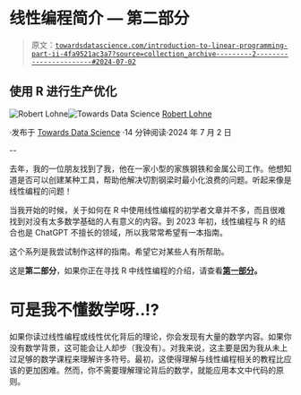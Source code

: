 # 线性编程简介 — 第二部分

> 原文：[`towardsdatascience.com/introduction-to-linear-programming-part-ii-4fa9521ac3a7?source=collection_archive---------2-----------------------#2024-07-02`](https://towardsdatascience.com/introduction-to-linear-programming-part-ii-4fa9521ac3a7?source=collection_archive---------2-----------------------#2024-07-02)

## 使用 R 进行生产优化

[](https://medium.com/@rlohne?source=post_page---byline--4fa9521ac3a7--------------------------------)![Robert Lohne](https://medium.com/@rlohne?source=post_page---byline--4fa9521ac3a7--------------------------------)[](https://towardsdatascience.com/?source=post_page---byline--4fa9521ac3a7--------------------------------)![Towards Data Science](https://towardsdatascience.com/?source=post_page---byline--4fa9521ac3a7--------------------------------) [Robert Lohne](https://medium.com/@rlohne?source=post_page---byline--4fa9521ac3a7--------------------------------)

·发布于 [Towards Data Science](https://towardsdatascience.com/?source=post_page---byline--4fa9521ac3a7--------------------------------) ·14 分钟阅读·2024 年 7 月 2 日

--

去年，我的一位朋友找到了我，他在一家小型的家族钢铁和金属公司工作。他想知道是否可以创建某种工具，帮助他解决切割钢梁时最小化浪费的问题。听起来像是线性编程的问题！

当我开始的时候，关于如何在 R 中使用线性编程的初学者文章并不多，而且很难找到对没有太多数学基础的人有意义的内容。到 2023 年初，线性编程与 R 的结合也是 ChatGPT 不擅长的领域，所以我常常希望有一本指南。

这个系列是我尝试制作这样的指南。希望它对某些人有所帮助。

这是**第二部分**，如果你正在寻找 R 中线性编程的介绍，请查看[**第一部分**](https://medium.com/towards-data-science/optimize-production-with-r-part-i-25497d29e06e)**。**

# 可是我不懂数学呀..!?

如果你读过线性编程或线性优化背后的理论，你会发现有大量的数学内容。如果你没有数学背景，这可能会让人却步（我没有）。对我来说，这主要是因为我从未上过足够的数学课程来理解许多符号。最初，这使得理解与线性编程相关的教程比应该的更加困难。然而，你不需要理解理论背后的数学，就能应用本文中代码的原则。
